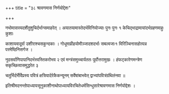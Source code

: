 +++
title = "३८ श्रावणमास निर्णयोद्देशः"

+++

नभोमासस्यदर्शेतुशुचिर्दर्भान्समाहरेत् । अयातयामास्तेदर्भविनियोज्याः पुनः पुनः १ केचिद्भाद्रामायांदर्भग्रहणमाहुः कुशाः

काशायवादूर्वा उशीराश्चसकुन्दकाः । गोधूमाव्रीहयोमौञ्जादशदर्भाः सबल्वजाः१ विरिञ्चिनासहोत्पन्न परमेष्ठिनिसर्गज ।

नुदसर्वाणिपापानिदर्भस्वस्तिकरोभव २ एवं मन्त्रंसमुच्चार्यततः पूर्वोत्तरामुखः । हंफट्‌कारेणमन्त्रेण सकृच्छित्वासमुद्धरेत ३

चतुर्भिर्दर्भैर्विप्रस्य पवित्रं क्षत्रियादेरेकैकन्यूनम् सर्वेषांबाभवेत् द्वाभ्यांपवित्रंग्रंथितंनवा ॥

इतिश्रीमदनन्तोपाध्यायसूनुकाशीनाथोपाध्यायविरचितेधर्मसिन्धुसारेश्रावणमास निर्णयोद्देशः ।
